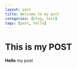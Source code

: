 ```yaml
---
layout: post
title: Welcome to my post
categories: [blog, test]
tags: [post, hello]
---
```


# This is my POST

**Hello** my post